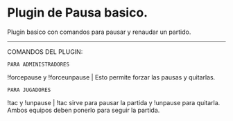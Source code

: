 # Plugin de Pausa basico.

Plugin basico con comandos para pausar y renaudar un partido.

--------------------

COMANDOS DEL PLUGIN:

``PARA ADMINISTRADORES``

!forcepause y !forceunpause | Esto permite forzar las pausas y quitarlas.

``PARA JUGADORES``

!tac y !unpause | !tac sirve para pausar la partida y !unpause para quitarla. Ambos equipos deben ponerlo para seguir la partida.


